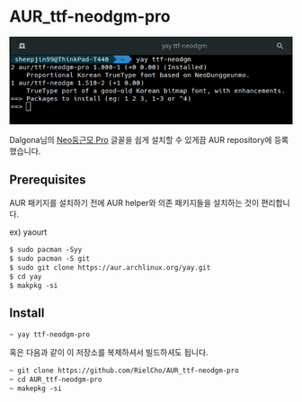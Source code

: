 # AUR_ttf-neodgm-pro
![yay_screenshot](./yay_screenshot.png)

Dalgona님의 [Neo둥근모 Pro](https://github.com/Dalgona/neodgm-pro) 글꼴을 쉽게 설치할 수 있게끔 AUR repository에 등록했습니다.

## Prerequisites

AUR 패키지를 설치하기 전에 AUR helper와 의존 패키지들을 설치하는 것이 편리합니다.

ex) yaourt
```
$ sudo pacman -Syy
$ sudo pacman -S git
$ sudo git clone https://aur.archlinux.org/yay.git
$ cd yay
$ makpkg -si
```

## Install

```
~ yay ttf-neodgm-pro
```
혹은 다음과 같이 이 저장소를 복제하셔서 빌드하셔도 됩니다.
```
~ git clone https://github.com/RielCho/AUR_ttf-neodgm-pro
~ cd AUR_ttf-neodgm-pro
~ makepkg -si
```
